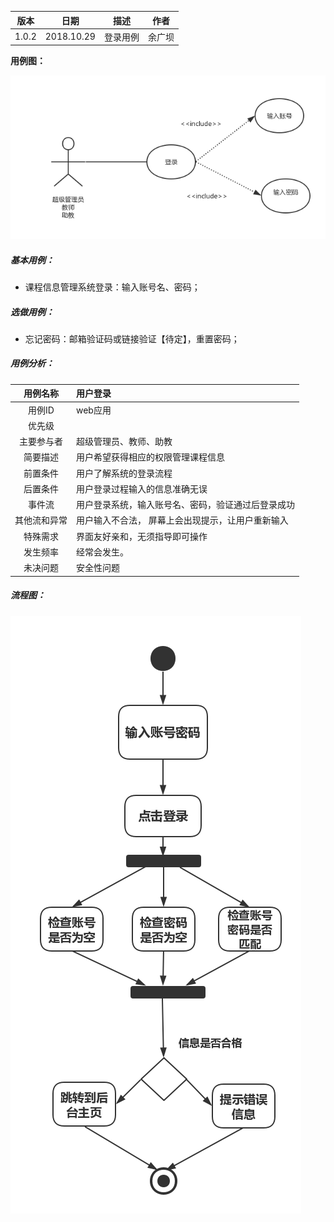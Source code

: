 | 版本  | 日期       | 描述            | 作者   |
| ----- | ---------- | --------------- | ------ |
| 1.0.2 | 2018.10.29 | 登录用例 | 余广坝 |

**用例图：**

![注册登录用例图](img_use_case/login.png)

##### 基本用例：

- 课程信息管理系统登录：输入账号名、密码；

##### 选做用例：

- 忘记密码：邮箱验证码或链接验证【待定】，重置密码；

##### 用例分析：

|     用例名称     | 用户登录                                  |
| :----------: | :--------------------------------------- |
|      用例ID      | web应用                                    |
|      优先级      |                                      |
|    主要参与者     | 超级管理员、教师、助教                           |
|   简要描述   | 用户希望获得相应的权限管理课程信息            |
|     前置条件     | 用户了解系统的登录流程                    |
|  后置条件  | 用户登录过程输入的信息准确无误                    |
| 事件流 | 用户登录系统，输入账号名、密码，验证通过后登录成功 |
|  其他流和异常   | 用户输入不合法， 屏幕上会出现提示，让用户重新输入|
|     特殊需求     |	界面友好亲和，无须指导即可操作                      |
|     发生频率     | 经常会发生。                                   |
|     未决问题     | 安全性问题            |



##### 流程图：

![注册登录流程图](img_activity/login.png)

